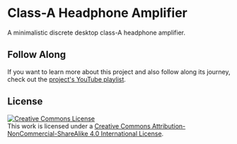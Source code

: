 # Class-A Headphone Amplifier

A minimalistic discrete desktop class-A headphone amplifier.

## Follow Along

If you want to learn more about this project and also follow along its journey,
check out the [project's YouTube playlist](https://www.youtube.com/playlist?list=PLbjMhZ3Qv6a8xDwKZuQG69gMUy-2NGEBN).


## License

<a rel="license" href="http://creativecommons.org/licenses/by-nc-sa/4.0/"><img alt="Creative Commons License" style="border-width:0" src="https://i.creativecommons.org/l/by-nc-sa/4.0/88x31.png" /></a><br />This work is licensed under a <a rel="license" href="http://creativecommons.org/licenses/by-nc-sa/4.0/">Creative Commons Attribution-NonCommercial-ShareAlike 4.0 International License</a>.
